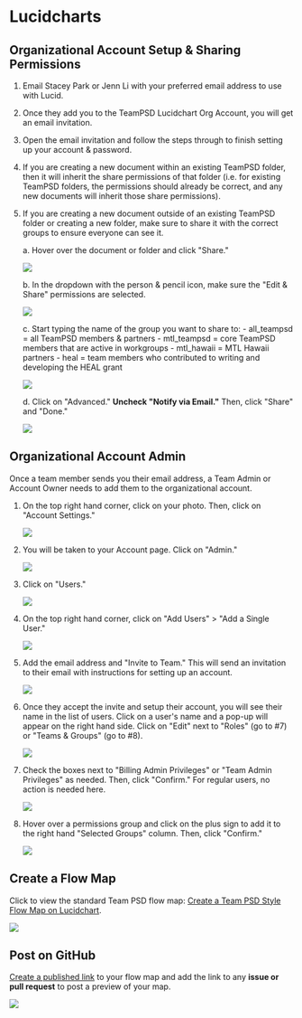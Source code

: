 # Lucidcharts

## Organizational Account Setup & Sharing Permissions

1. Email Stacey Park or Jenn Li with your preferred email address to use with Lucid.

2. Once they add you to the TeamPSD Lucidchart Org Account, you will get an email invitation.

3. Open the email invitation and follow the steps through to finish setting up your account & password.

4. If you are creating a new document within an existing TeamPSD folder, then it will inherit the share permissions of that folder (i.e. for existing TeamPSD folders, the permissions should already be correct, and any new documents will inherit those share permissions).

5. If you are creating a new document outside of an existing TeamPSD folder or creating a new folder, make sure to share it with the correct groups to ensure everyone can see it.

    a. Hover over the document or folder and click "Share."

    ![](https://user-images.githubusercontent.com/31089501/122831150-4b9a4800-d29e-11eb-8092-c20b2dabd6fc.png)

    b. In the dropdown with the person & pencil icon, make sure the "Edit & Share" permissions are selected.

    ![](https://user-images.githubusercontent.com/31089501/122831229-6d93ca80-d29e-11eb-807e-4d5f47d695c4.png)

    c. Start typing the name of the group you want to share to:
       - all_teampsd = all TeamPSD members & partners
       - mtl_teampsd = core TeamPSD members that are active in workgroups
       - mtl_hawaii = MTL Hawaii partners
       - heal = team members who contributed to writing and developing the HEAL grant

    ![](https://user-images.githubusercontent.com/31089501/122831589-ec890300-d29e-11eb-9218-533c2f6bdcf5.png)

    d. Click on "Advanced." **Uncheck "Notify via Email."** Then, click "Share" and "Done."

    ![](https://user-images.githubusercontent.com/31089501/122831834-4e496d00-d29f-11eb-8b48-59f5a7f42531.png)

## Organizational Account Admin

Once a team member sends you their email address, a Team Admin or Account Owner needs to add them to the organizational account.  

1. On the top right hand corner, click on your photo. Then, click on "Account Settings."
  
   ![](https://user-images.githubusercontent.com/31089501/122849510-82815580-d2c0-11eb-8ec0-edec4f9a52a9.png)

2. You will be taken to your Account page. Click on "Admin."

   ![](https://user-images.githubusercontent.com/31089501/122849703-dee47500-d2c0-11eb-97d1-ca0ecb7fbf62.png)

3. Click on "Users."

   ![](https://user-images.githubusercontent.com/31089501/122849871-2e2aa580-d2c1-11eb-9f31-81d19f78d4f9.png)

4. On the top right hand corner, click on "Add Users" > "Add a Single User."

   ![](https://user-images.githubusercontent.com/31089501/122850045-6f22ba00-d2c1-11eb-8346-0983c693bc42.png)

5. Add the email address and "Invite to Team." This will send an invitation to their email with instructions for setting up an account.

   ![](https://user-images.githubusercontent.com/31089501/122850230-b8730980-d2c1-11eb-9045-20fd2fccddcd.png)

6. Once they accept the invite and setup their account, you will see their name in the list of users. Click on a user's name and a pop-up will appear on the right hand side. Click on "Edit" next to "Roles" (go to #7) or "Teams & Groups" (go to #8).

   ![](https://user-images.githubusercontent.com/31089501/122850812-b9586b00-d2c2-11eb-891d-9c71e14c42a5.png)

7. Check the boxes next to "Billing Admin Privileges" or "Team Admin Privileges" as needed. Then, click "Confirm." For regular users, no action is needed here.

   ![](https://user-images.githubusercontent.com/31089501/122851002-10f6d680-d2c3-11eb-9cbf-326f7be6c609.png)

8. Hover over a permissions group and click on the plus sign to add it to the right hand "Selected Groups" column. Then, click "Confirm."

   ![](https://user-images.githubusercontent.com/31089501/122851370-b447eb80-d2c3-11eb-9ab2-0123e604b3ae.png)

## Create a Flow Map

Click to view the standard Team PSD flow map: [Create a Team PSD Style Flow Map on Lucidchart](https://lucid.app/lucidchart/bf88a384-9530-4418-b4f5-643be6fb22b3/edit?viewport_loc=-1526%2C-49%2C2366%2C1513%2C0_0&invitationId=inv_f22e9405-98db-4a15-a7e5-211af93059e7).

![](https://user-images.githubusercontent.com/59668647/96020961-a45a3c80-0e03-11eb-955a-83c695b6b55a.png)

## Post on GitHub

[Create a published link](https://lucidchart.zendesk.com/hc/en-us/articles/115005889683-Video-Publish-your-diagram-to-a-unique-URL) to your flow map and add the link to any **issue or pull request** to post a preview of your map.

![](https://user-images.githubusercontent.com/59668647/96021663-9b1d9f80-0e04-11eb-8a9a-df6df8bfdd8b.png)
